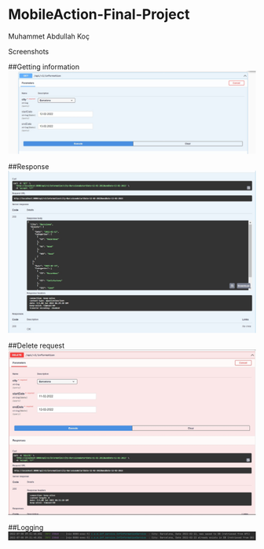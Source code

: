 # MobileAction-Final-Project

Muhammet Abdullah Koç

Screenshots

##Getting information
![Screenshot](Request1.jpg)

##Response
![Screenshot](Request1Response.jpg)

##Delete request
![Screenshot](Request2.jpg)

##Logging
![Screenshot](Logging.jpg)
